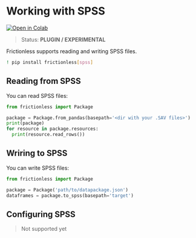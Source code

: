 # Working with SPSS

[![Open in Colab](https://colab.research.google.com/assets/colab-badge.svg)](https://colab.research.google.com/drive/1znUU6qTXdh2vO7Q9fAec8IUIEia0SqqL)



> Status: **PLUGIN / EXPERIMENTAL**

Frictionless supports reading and writing SPSS files.


```bash
! pip install frictionless[spss]
```

## Reading from SPSS

You can read SPSS files:

```python
from frictionless import Package

package = Package.from_pandas(basepath='<dir with your .SAV files>')
print(package)
for resource in package.resources:
  print(resource.read_rows())
```

## Wriring to SPSS

You can write SPSS files:

```python
from frictionless import Package

package = Package('path/to/datapackage.json')
dataframes = package.to_spss(basepath='target')
```

## Configuring SPSS

> Not supported yet